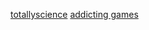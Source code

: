 [totallyscience](https://pixelamp-isgay.github.io/project/othersites/totallyscience)
[addicting games](https://pixelamp-isgay.github.io/project/othersites/addictinggames)
